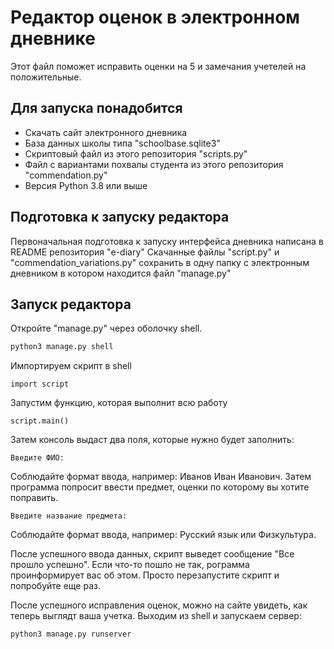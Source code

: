 # Редактор оценок в электронном дневнике
Этот файл поможет исправить оценки на 5 и замечания учетелей на положительные.

## Для запуска понадобится
- Скачать сайт электронного дневника
- База данных школы типа "schoolbase.sqlite3"
- Скриптовый файл из этого репозитория "scripts.ру"
- Файл с вариантами похвалы студента из этого репозитория "commendation.ру"
- Версия Python 3.8 или выше

## Подготовка к запуску редактора
Первоначальная подготовка к запуску интерфейса дневника написана в README репозитория "e-diary"
Скачанные файлы "script.ру" и "commendation_variations.ру" сохранить в одну папку с электронным дневником в котором находится файл "manage.ру"

## Запуск редактора
Откройте "manage.ру" через оболочку shell.
```python
python3 manage.py shell
```
Импортируем скрипт в shell

```
import script
```

Запустим функцию, которая выполнит всю работу

```
script.main()
```

Затем консоль выдаст два поля, которые нужно будет заполнить:

```
Введите ФИО:
```
Соблюдайте формат ввода, например: Иванов Иван Иванович.
Затем программа попросит ввести предмет, оценки по которому вы хотите поправить.

```
Введите название предмета:
```
Соблюдайте формат ввода, например: Русский язык или Физкультура.

После успешного ввода данных, скрипт выведет сообщение "Все прошло успешно".
Если что-то пошло не так, рограмма проинформирует вас об этом. Просто перезапустите скрипт и попробуйте еще раз.

После успешного исправления оценок, можно на сайте увидеть, как теперь выглядт ваша учетка. Выходим из shell и запускаем сервер:
```
python3 manage.py runserver
```
